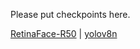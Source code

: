 Please put checkpoints here.

[RetinaFace-R50](https://public-vigen-video.oss-cn-shanghai.aliyuncs.com/robin/models/RetinaFace-R50.pth) | [yolov8n](https://public-vigen-video.oss-cn-shanghai.aliyuncs.com/robin/models/yolov8n.pt)

